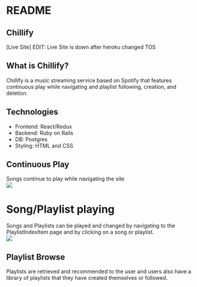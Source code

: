 # README


## Chillify
[Live Site] 
EDIT: Live Site is down after heroku changed TOS

## What is Chillify? 
Chillify is a music streaming service based on Spotify that features continuous play while navigating and playlist following, creation, and deletion. 

## Technologies
* Frontend: React/Redux
* Backend: Ruby on Rails
* DB: Postgres
* Styling: HTML and CSS 

## Continuous Play
Songs continue to play while navigating the site  
![](readme/cont-play.gif)

# Song/Playlist playing
Songs and Playlists can be played and changed by navigating to the PlaylistIndexItem page and by clicking on a song or playlist.  
![](readme/change-song.gif)

## Playlist Browse
Playlists are retrieved and recommended to the user and users also have a library of playlists that they have created themselves or followed.

